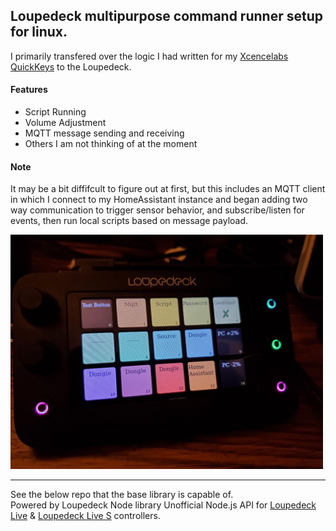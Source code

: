 ## Loupedeck multipurpose command runner setup for linux.

I primarily transfered over the logic I had written for my [Xcencelabs QuickKeys](https://github.com/instance-id/quick-keys-app) to the Loupedeck.

#### Features
* Script Running  
* Volume Adjustment
* MQTT message sending and receiving  
* Others I am not thinking of at the moment  

#### Note
It may be a bit diffifcult to figure out at first, but this includes an MQTT client in which I connect to my HomeAssistant instance and began adding two way communication to trigger sensor behavior, and subscribe/listen for events, then run local scripts based on message payload.

<img src="docs/loupedeck_linux.jpg"  width="500" >

---
See the below repo that the base library is capable of.  
Powered by Loupedeck Node library
Unofficial Node.js API for [Loupedeck Live](https://loupedeck.com/products/loupedeck-live/) & [Loupedeck Live S](https://loupedeck.com/products/loupedeck-live-s/) controllers.
